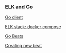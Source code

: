 ### ELK and Go

[Go client](https://github.com/elastic/go-elasticsearch/tree/master/_examples)

[ELK stack: docker compose](https://github.com/deviantony/docker-elk#usage)

[Go Beats](https://github.com/elastic/beats)

[Creating new beat](https://www.elastic.co/guide/en/beats/devguide/current/new-beat.html)




